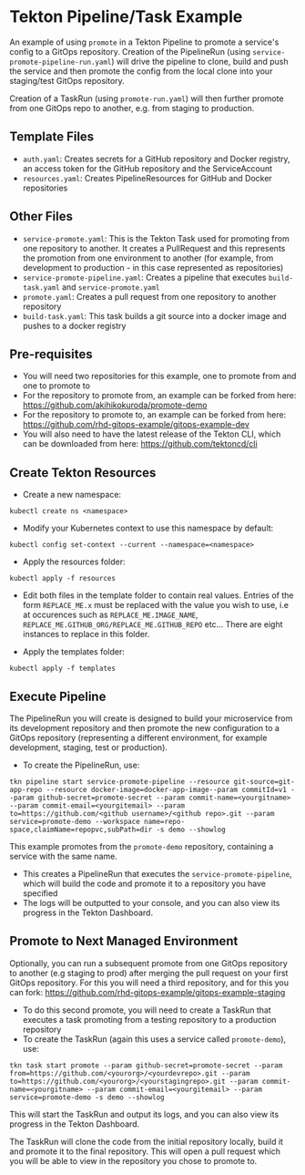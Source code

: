# Tekton Pipeline/Task Example  

An example of using `promote` in a Tekton Pipeline to promote a service's config to a GitOps repository.  Creation of the PipelineRun (using `service-promote-pipeline-run.yaml`) will drive the pipeline to clone, build and push the service and then promote the config from the local clone into your staging/test GitOps repository.

Creation of a TaskRun (using `promote-run.yaml`) will then further promote from one GitOps repo to another, e.g. from staging to production.

## Template Files

- `auth.yaml`: Creates secrets for a GitHub repository and Docker registry, an access token for the GitHub repository and the ServiceAccount
- `resources.yaml`: Creates PipelineResources for GitHub and Docker repositories

## Other Files
- `service-promote.yaml`: This is the Tekton Task used for promoting from one repository to another. It creates a PullRequest and this represents the promotion from one environment to another (for example, from development to production - in this case represented as repositories)
- `service-promote-pipeline.yaml`: Creates a pipeline that executes `build-task.yaml` and `service-promote.yaml`
- `promote.yaml`: Creates a pull request from one repository to another repository
- `build-task.yaml`: This task builds a git source into a docker image and pushes to a docker registry

## Pre-requisites

- You will need two repositories for this example, one to promote from and one to promote to 
- For the repository to promote from, an example can be forked from here: https://github.com/akihikokuroda/promote-demo
- For the repository to promote to, an example can be forked from here:
 https://github.com/rhd-gitops-example/gitops-example-dev
- You will also need to have the latest release of the Tekton CLI, which can be downloaded from here: https://github.com/tektoncd/cli

## Create Tekton Resources

- Create a new namespace:
```shell
kubectl create ns <namespace>
```

- Modify your Kubernetes context to use this namespace by default:
```shell 
kubectl config set-context --current --namespace=<namespace>
```

- Apply the resources folder:
```shell 
kubectl apply -f resources
```

- Edit both files in the template folder to contain real values. Entries of the form `REPLACE_ME.x` must be replaced with the value you wish to use, i.e at occurences such as `REPLACE_ME.IMAGE_NAME`, `REPLACE_ME.GITHUB_ORG/REPLACE_ME.GITHUB_REPO` etc... There are eight instances to replace in this folder.

- Apply the templates folder:
```shell 
kubectl apply -f templates
```

## Execute Pipeline

The PipelineRun you will create is designed to build your microservice from its development repository and then promote the new configuration to a GitOps repository (representing a different environment, for example development, staging, test or production).

- To create the PipelineRun, use:
```shell
tkn pipeline start service-promote-pipeline --resource git-source=git-app-repo --resource docker-image=docker-app-image--param commitId=v1 --param github-secret=promote-secret --param commit-name=<yourgitname> --param commit-email=<yourgitemail> --param to=https://github.com/<github username>/<github repo>.git --param service=promote-demo --workspace name=repo-space,claimName=repopvc,subPath=dir -s demo --showlog
```

This example promotes from the `promote-demo` repository, containing a service with the same name.


- This creates a PipelineRun that executes the `service-promote-pipeline`, which will build the code and promote it to a repository you have specified
- The logs will be outputted to your console, and you can also view its progress in the Tekton Dashboard.

## Promote to Next Managed Environment

Optionally, you can run a subsequent promote from one GitOps repository to another (e.g staging to prod) after merging the pull request on your first GitOps repository. For this you will need a third repository, and for this you can fork: https://github.com/rhd-gitops-example/gitops-example-staging

-  To do this second promote, you will need to create a TaskRun that executes a task promoting from a testing repository to a production repository
- To create the TaskRun (again this uses a service called `promote-demo`), use:
```shell
tkn task start promote --param github-secret=promote-secret --param from=https://github.com/<yourorg>/<yourdevrepo>.git --param to=https://github.com/<yourorg>/<yourstagingrepo>.git --param commit-name=<yourgitname> --param commit-email=<yourgitemail> --param service=promote-demo -s demo --showlog
```
This will start the TaskRun and output its logs, and you can also view its progress in the Tekton Dashboard.

The TaskRun will clone the code from the initial repository locally, build it and promote it to the final repository. This will open a pull request which you will be able to view in the repository you chose to promote to.

